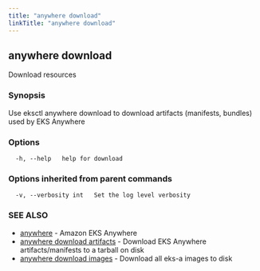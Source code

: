 ```yaml
---
title: "anywhere download"
linkTitle: "anywhere download"
---
```


## anywhere download

Download resources

### Synopsis

Use eksctl anywhere download to download artifacts (manifests, bundles) used by EKS Anywhere

### Options

```
  -h, --help   help for download
```

### Options inherited from parent commands

```
  -v, --verbosity int   Set the log level verbosity
```

### SEE ALSO

* [anywhere](../anywhere/)	 - Amazon EKS Anywhere
* [anywhere download artifacts](../anywhere_download_artifacts/)	 - Download EKS Anywhere artifacts/manifests to a tarball on disk
* [anywhere download images](../anywhere_download_images/)	 - Download all eks-a images to disk

